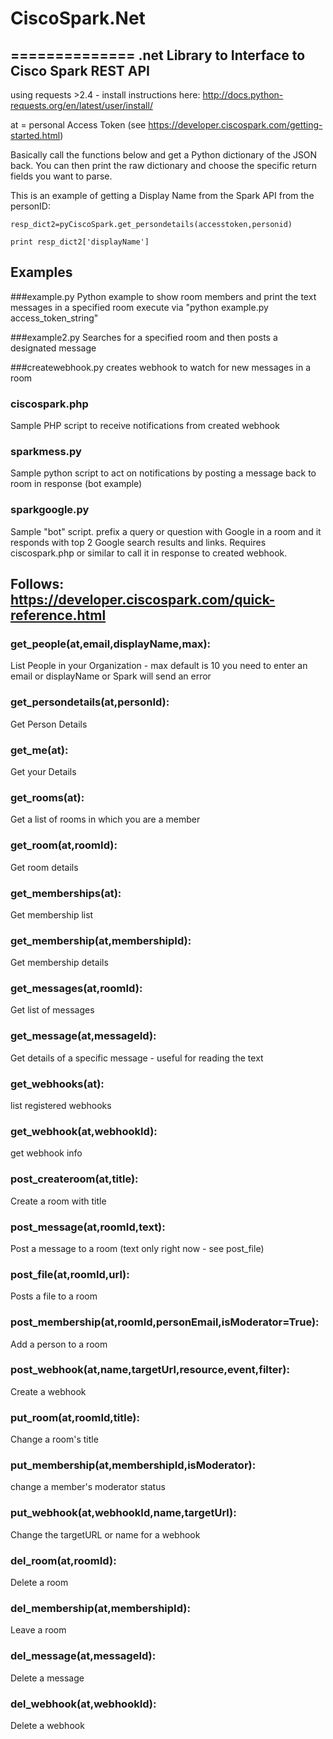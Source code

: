 # CiscoSpark.Net
==============
.net Library to Interface to Cisco Spark REST API
---------------------------------------------------  
using requests >2.4 - install instructions here:
http://docs.python-requests.org/en/latest/user/install/

at = personal Access Token (see https://developer.ciscospark.com/getting-started.html)

Basically call the functions below and get a Python dictionary of the JSON back. You can then print the raw dictionary and choose the specific return fields you want to parse.

This is an example of getting a Display Name from the Spark API from the personID:

`resp_dict2=pyCiscoSpark.get_persondetails(accesstoken,personid)`

`print resp_dict2['displayName']`


## Examples
###example.py
Python example to show room members and print the text messages in a specified room
execute via "python example.py access_token_string"

###example2.py
Searches for a specified room and then posts a designated message

###createwebhook.py
creates webhook to watch for new messages in a room

### ciscospark.php
Sample PHP script to receive notifications from created webhook

### sparkmess.py
Sample python script to act on notifications by posting a message back to room in response (bot example)

### sparkgoogle.py
Sample "bot" script. prefix a query or question with Google in a room and it responds with top 2 Google search results and links.  Requires ciscospark.php or similar to call it in response to created webhook.

## Follows: https://developer.ciscospark.com/quick-reference.html
### get_people(at,email,displayName,max):
List People in your Organization - max default is 10
you need to enter an email or displayName or Spark will send an error

### get_persondetails(at,personId):
Get Person Details

### get_me(at):
Get your Details

### get_rooms(at):
Get a list of rooms in which you are a member

### get_room(at,roomId):
Get room details

### get_memberships(at):
Get membership list

### get_membership(at,membershipId):
Get membership details

### get_messages(at,roomId):
Get list of messages

### get_message(at,messageId):
Get details of a specific message - useful for reading the text

### get_webhooks(at):
list registered webhooks

### get_webhook(at,webhookId):
get webhook info

### post_createroom(at,title):
Create a room with title

### post_message(at,roomId,text):
Post a message to a room (text only right now - see post_file)

### post_file(at,roomId,url):
Posts a file to a room

### post_membership(at,roomId,personEmail,isModerator=True):
Add a person to a room

### post_webhook(at,name,targetUrl,resource,event,filter):
Create a webhook

### put_room(at,roomId,title):
Change a room's title

### put_membership(at,membershipId,isModerator):
change a member's moderator status

### put_webhook(at,webhookId,name,targetUrl):
Change the targetURL or name for a webhook

### del_room(at,roomId):
Delete a room

### del_membership(at,membershipId):
Leave a room

### del_message(at,messageId):
Delete a message

### del_webhook(at,webhookId):
Delete a webhook

